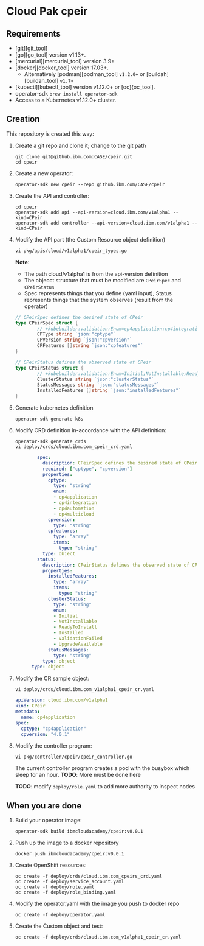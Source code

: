 # Cloud Pak cpeir

## Requirements

- [git][git_tool]
- [go][go_tool] version v1.13+.
- [mercurial][mercurial_tool] version 3.9+
- [docker][docker_tool] version 17.03+.
  - Alternatively [podman][podman_tool] `v1.2.0+` or [buildah][buildah_tool] `v1.7+`
- [kubectl][kubectl_tool] version v1.12.0+ or [oc]{oc_tool].
- operator-sdk `brew install operator-sdk`
- Access to a Kubernetes v1.12.0+ cluster.

## Creation

This repository is created this way:

1. Create a git repo and clone it; change to the git path

	```
	git clone git@github.ibm.com:CASE/cpeir.git
	cd cpeir
	```

2.  Create a new operator:

	```
	operator-sdk new cpeir --repo github.ibm.com/CASE/cpeir
	```

3. Create the API and controller:

	```
	cd cpeir
	operator-sdk add api --api-version=cloud.ibm.com/v1alpha1 --kind=CPeir
	operator-sdk add controller --api-version=cloud.ibm.com/v1alpha1 --kind=CPeir
	```

4. Modify the API part (the Custom Resource object definition)

	```
	vi pkg/apis/cloud/v1alpha1/cpeir_types.go
	```

	**Note**:
	- The path cloud/v1alpha1 is from the api-version definition
	- The objecct structure that must be modified are `CPeirSpec` and `CPeirStatus`
	- Spec represents things that you define (yaml input), Status represents things that the system observes (result from the operator)

	```go
	// CPeirSpec defines the desired state of CPeir
	type CPeirSpec struct {
	        // +kubebuilder:validation:Enum=cp4application;cp4integration;cp4automation;cp4multicloud
	        CPType string `json:"cptype"`
	        CPVersion string `json:"cpversion"`
	        CPFeatures []string `json:"cpfeatures"`
	}

	// CPeirStatus defines the observed state of CPeir
	type CPeirStatus struct {
	        // +kubebuilder:validation:Enum=Initial;NotInstallable;ReadyToInstall;Installed;ValidationFailed;UpgradeAvailable
	        ClusterStatus string `json:"clusterStatus"`
	        StatusMessages string `json:"statusMessages"`
	        InstalledFeatures []string `json:"installedFeatures"`
	}
	```
5. Generate kubernetes definition

	```
	operator-sdk generate k8s
	```

6. Modify CRD definition in-accordance with the API definition:

	```
	operator-sdk generate crds
	vi deploy/crds/cloud.ibm.com_cpeir_crd.yaml
	```

	```yaml
	        spec:
	          description: CPeirSpec defines the desired state of CPeir
	          required: ["cptype", "cpversion"]
	          properties:
	            cptype:
	              type: "string"
	              enum:
	              - cp4application
	              - cp4integration
	              - cp4automation
	              - cp4multicloud
	            cpversion:
	              type: "string"
	            cpfeatures:
	              type: "array"
	              items:
	                type: "string"
	          type: object
	        status:
	          description: CPeirStatus defines the observed state of CPeir
	          properties:
	            installedFeatures:
	              type: "array"
	              items:
	                type: "string"
	            clusterStatus:
	              type: "string"
	              enum:
	              - Initial
	              - NotInstallable
	              - ReadyToInstall
	              - Installed
	              - ValidationFailed
	              - UpgradeAvailable
	            statusMessages:
	              type: "string"
	          type: object
	      type: object
	```
7. Modify the CR sample object:

	```
	vi deploy/crds/cloud.ibm.com_v1alpha1_cpeir_cr.yaml
	```

	```yaml
	apiVersion: cloud.ibm.com/v1alpha1
	kind: CPeir
	metadata:
	  name: cp4application
	spec:
	  cptype: "cp4application"
	  cpversion: "4.0.1"
	```
	
8. Modify the controller program:

	```
	vi pkg/controller/cpeir/cpeir_controller.go
	```

	The current controller program creates a pod with the busybox which sleep for an hour.
	**TODO**: More must be done here

	**TODO**: modify `deploy/role.yaml` to add more authority to inspect nodes




## When you are done 

1. Build your operator image:

	```
	operator-sdk build ibmcloudacademy/cpeir:v0.0.1
	```

2. Push up the image to a docker repository

	```
	docker push ibmcloudacademy/cpeir:v0.0.1
	```

3. Create OpenShift resources:

	```
	oc create -f deploy/crds/cloud.ibm.com_cpeirs_crd.yaml
	oc create -f deploy/service_account.yaml
	oc create -f deploy/role.yaml
	oc create -f deploy/role_binding.yaml
	```

4. Modify the operator.yaml with the image you push to docker repo

	```
	oc create -f deploy/operator.yaml
	```

5. Create the Custom object and test:

	```
	oc create -f deploy/crds/cloud.ibm.com_v1alpha1_cpeir_cr.yaml
	```


